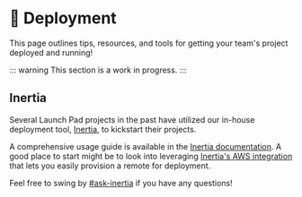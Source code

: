 # 🐹 Deployment

This page outlines tips, resources, and tools for getting your team's project
deployed and running!

::: warning
This section is a work in progress.
:::

## Inertia

Several Launch Pad projects in the past have utilized our in-house deployment
tool, [Inertia](https://github.com/ubclaunchpad/inertia), to kickstart their
projects.

A comprehensive usage guide is available in the [Inertia documentation](https://inertia.ubclaunchpad.com/).
A good place to start might be to look into leveraging
[Inertia's AWS integration](https://inertia.ubclaunchpad.com/#provisioning-a-remote)
that lets you easily provision a remote for deployment.

Feel free to swing by [#ask-inertia](https://ubclaunchpad.slack.com/messages/CJVF27QUS/)
if you have any questions!
